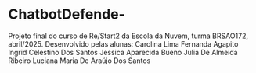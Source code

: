 # ChatbotDefende-

Projeto final do curso de Re/Start2 da Escola da Nuvem, turma BRSAO172, abril/2025. 
Desenvolvido pelas alunas: 
Carolina Lima 
Fernanda Agapito
Ingrid Celestino Dos Santos
Jessica Aparecida Bueno 
Julia De Almeida Ribeiro
Luciana Maria De Araújo Dos Santos 

